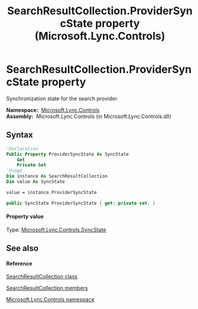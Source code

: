﻿---
title: SearchResultCollection.ProviderSyncState property  (Microsoft.Lync.Controls)
TOCTitle: 'ProviderSyncState property '
ms:assetid: P:Microsoft.Lync.Controls.SearchResultCollection.ProviderSyncState_DI_3_UC_OCS14MrefLyncWPF
ms:mtpsurl: https://msdn.microsoft.com/en-us/library/microsoft.lync.controls.searchresultcollection.providersyncstate_di_3_uc_ocs14mreflyncwpf(v=office.15)
ms:contentKeyID: 48600598
ms.date: 07/28/2014
mtps_version: v=office.15
f1_keywords:
- Microsoft.Lync.Controls.SearchResultCollection.ProviderSyncState
dev_langs:
- CSharp
- JScript
- VB
- other
---

# SearchResultCollection.ProviderSyncState property

Synchronization state for the search provider.

**Namespace:**  [Microsoft.Lync.Controls](microsoft-lync-controls-namespace_1.md)  
**Assembly:**  Microsoft.Lync.Controls (in Microsoft.Lync.Controls.dll)

## Syntax

``` vb
'Declaration
Public Property ProviderSyncState As SyncState
    Get
    Private Set
'Usage
Dim instance As SearchResultCollection
Dim value As SyncState

value = instance.ProviderSyncState
```

``` csharp
public SyncState ProviderSyncState { get; private set; }
```

#### Property value

Type: [Microsoft.Lync.Controls.SyncState](syncstate-enumeration-microsoft-lync-controls_1.md)  

## See also

#### Reference

[SearchResultCollection class](searchresultcollection-class-microsoft-lync-controls_1.md)

[SearchResultCollection members](searchresultcollection-members-microsoft-lync-controls_1.md)

[Microsoft.Lync.Controls namespace](microsoft-lync-controls-namespace_1.md)

